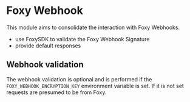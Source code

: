 # Foxy Webhook

This module aims to consolidate the interaction with Foxy Webhooks.

- use FoxySDK to validate the Foxy Webhook Signature
- provide default responses

## Webhook validation

The webhook validation is optional and is performed if the
`FOXY_WEBHOOK_ENCRYPTION_KEY` environment variable is set. If it is not set
requests are presumed to be from Foxy.



